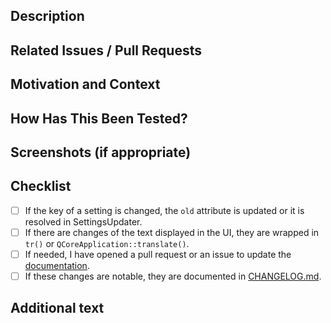 ## Description

<!--- Describe your changes in detail -->

## Related Issues / Pull Requests

<!--- If your PR fixes/resolves one or more issues, or is related to
    another PR, link to them here. -->
<!--- See: https://docs.GitHub.com/en/free-pro-team@latest/GitHub/managing-your-work-on-GitHub/linking-a-pull-request-to-an-issue#linking-a-pull-request-to-an-issue-using-a-keyword --->

## Motivation and Context

<!--- Why is this change required? What problem does it solve? -->

## How Has This Been Tested?

<!--- Tested on which OS(s)? Tested on light/dark system theme? -->

## Screenshots (if appropriate)

## Checklist

<!--- Go over all the following points, and put an `x` in all
     the boxes that apply. -->
<!--- You can open a pull request before all these are done, but
     they should be done before getting merged. -->

- [ ] If the key of a setting is changed, the `old` attribute is updated or it is
        resolved in SettingsUpdater.
- [ ] If there are changes of the text displayed in the UI, they are wrapped in `tr()`
        or `QCoreApplication::translate()`.
- [ ] If needed, I have opened a pull request or an issue to update the
        [documentation](http://jmuelbert.github.io/jmbde-QT/).
- [ ] If these changes are notable, they are documented in
        [CHANGELOG.md](https://github.com/jmuelbert/jmbde-QT/blob/master/CHANGELOG.md).

## Additional text

<!--- Anything else you want to say. For example, mention
 the translators if the translations need to be updated. --->

